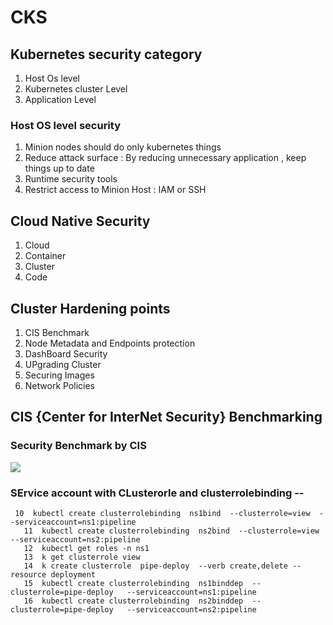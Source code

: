 # CKS

## Kubernetes security category 

<ol>
  <li>Host Os level </li>
  <li>Kubernetes cluster Level </li>
  <li>Application Level </li>

</ol>

### Host OS level security 

<ol>
  <li>Minion nodes should do only kubernetes things </li>
  <li>Reduce attack surface : By reducing unnecessary application , keep things up to date </li>
  <li>Runtime security tools </li>
  <li>Restrict access to Minion Host : IAM or SSH </li>
</ol>


## Cloud Native Security 

<ol>
  <li>Cloud</li>
  <li>Container</li>
  <li>Cluster</li>
  <li>Code</li>
</ol>


## Cluster Hardening points

<ol>
  <li>CIS Benchmark </li>
  <li>Node Metadata and Endpoints protection </li>
  <li>DashBoard Security </li>
  <li>UPgrading Cluster</li>
  <li>Securing Images</li>
  <li>Network Policies </li>
</ol>

##  CIS {Center for InterNet Security} Benchmarking 

### Security Benchmark by CIS 

<img src="cis1.png">

### SErvice account with CLusterorle and clusterrolebinding --

```
 10  kubectl create clusterrolebinding  ns1bind  --clusterrole=view  --serviceaccount=ns1:pipeline 
   11  kubectl create clusterrolebinding  ns2bind  --clusterrole=view  --serviceaccount=ns2:pipeline 
   12  kubectl get roles -n ns1
   13  k get clusterrole view 
   14  k create clusterrole  pipe-deploy  --verb create,delete --resource deployment 
   15  kubectl create clusterrolebinding  ns1binddep  --clusterrole=pipe-deploy   --serviceaccount=ns1:pipeline 
   16  kubectl create clusterrolebinding  ns2binddep  --clusterrole=pipe-deploy   --serviceaccount=ns2:pipeline 
```


